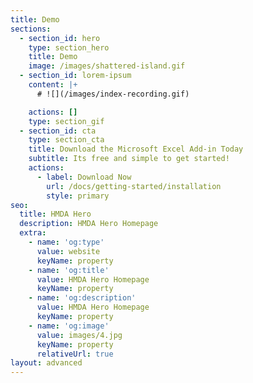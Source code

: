 ```yaml
---
title: Demo
sections:
  - section_id: hero
    type: section_hero
    title: Demo
    image: /images/shattered-island.gif
  - section_id: lorem-ipsum
    content: |+
      # ![](/images/index-recording.gif)

    actions: []
    type: section_gif
  - section_id: cta
    type: section_cta
    title: Download the Microsoft Excel Add-in Today
    subtitle: Its free and simple to get started!
    actions:
      - label: Download Now
        url: /docs/getting-started/installation
        style: primary
seo:
  title: HMDA Hero
  description: HMDA Hero Homepage
  extra:
    - name: 'og:type'
      value: website
      keyName: property
    - name: 'og:title'
      value: HMDA Hero Homepage
      keyName: property
    - name: 'og:description'
      value: HMDA Hero Homepage
      keyName: property
    - name: 'og:image'
      value: images/4.jpg
      keyName: property
      relativeUrl: true
layout: advanced
---
```

